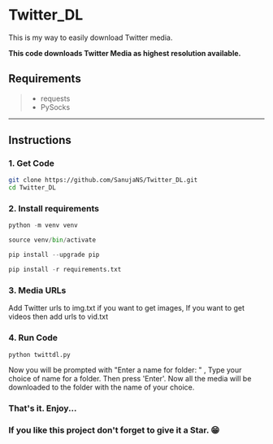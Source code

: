 # Twitter_DL
This is my way to easily download Twitter media.

**This code downloads Twitter Media as highest resolution available.**

## Requirements

> * requests
> * PySocks

---

## Instructions

### 1. Get Code
```bash
git clone https://github.com/SanujaNS/Twitter_DL.git
cd Twitter_DL
```

### 2. Install requirements
```python
python -m venv venv

source venv/bin/activate

pip install --upgrade pip

pip install -r requirements.txt
```

### 3. Media URLs
Add Twitter urls to img.txt if you want to get images,
If you want to get videos then add urls to vid.txt

### 4. Run Code
```python
python twittdl.py
```

Now you will be prompted with "Enter a name for folder: " ,
Type your choice of name for a folder. Then press 'Enter'.
Now all the media will be downloaded to the folder with the name of your choice.

### That's it. Enjoy...
### If you like this project don't forget to give it a Star. 😁